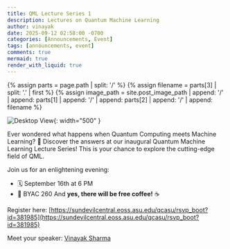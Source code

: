 ```yaml
---
title: QML Lecture Series 1
description: Lectures on Quantum Machine Learning
author: vinayak
date: 2025-09-12 02:58:00 -0700
categories: [Announcements, Event]
tags: [announcements, event]
comments: true
mermaid: true
render_with_liquid: true
---
```


{% assign parts = page.path | split: '/' %}
{% assign filename = parts[3] | split: '.' | first %}
{% assign image_path = site.post_image_path | append: '/' | append: parts[1] | append: '/' | append: parts[2] | append: '/' | append: filename %}

![Desktop View]({{image_path}}/poster.png){: width="500" }

Ever wondered what happens when Quantum Computing meets Machine Learning? 🤔 Discover the answers at our inaugural Quantum Machine Learning Lecture Series! This is your chance to explore the cutting-edge field of QML.

Join us for an enlightening evening:
* 🗓️ September 16th at 6 PM
* 📍 BYAC 260
And **yes, there will be free coffee!** ☕

Register here: [https://sundevilcentral.eoss.asu.edu/qcasu/rsvp_boot?id=381985](https://sundevilcentral.eoss.asu.edu/qcasu/rsvp_boot?id=381985)

Meet your speaker: [Vinayak Sharma](https://www.vinayak19th.me/)
